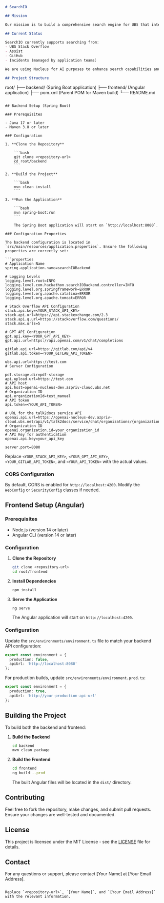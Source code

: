```markdown
# SearchIO

## Mission

Our mission is to build a comprehensive search engine for UBS that integrates information from every source within the organization. By harnessing AI technology, we aim to streamline the search process, saving you valuable time and effort while providing precise and insightful results. Our goal is to create a powerful tool that simplifies access to critical information across UBS.

## Current Status

SearchIO currently supports searching from:
- UBS Stack Overflow
- Assist
- GitHub
- Incidents (managed by application teams)

We are using Nucleus for AI purposes to enhance search capabilities and provide more accurate results.

## Project Structure

```
root/
├── backend/ (Spring Boot application)
├── frontend/ (Angular application)
├── pom.xml (Parent POM for Maven build)
└── README.md
```

## Backend Setup (Spring Boot)

### Prerequisites

- Java 17 or later
- Maven 3.8 or later

### Configuration

1. **Clone the Repository**

    ```bash
    git clone <repository-url>
    cd root/backend
    ```

2. **Build the Project**

    ```bash
    mvn clean install
    ```

3. **Run the Application**

    ```bash
    mvn spring-boot:run
    ```

    The Spring Boot application will start on `http://localhost:8080`.

### Configuration Properties

The backend configuration is located in `src/main/resources/application.properties`. Ensure the following properties are correctly set:

```properties
# Application Name
spring.application.name=searchIOBackend

# Logging Levels
logging.level.root=INFO
logging.level.com.hackathon.searchIOBackend.controller=INFO
logging.level.org.springframework=ERROR
logging.level.org.apache.catalina=ERROR
logging.level.org.apache.tomcat=ERROR

# Stack Overflow API Configuration
stack.api.key=<YOUR_STACK_API_KEY>
stack.api.url=https://api.stackexchange.com/2.3
stack.api.q.url=https://stackoverflow.com/questions/
stack.max.urls=5

# GPT API Configuration
gpt.api.key=<YOUR_GPT_API_KEY>
gpt.api.url=https://api.openai.com/v1/chat/completions

gitlab.api.url=https://gitlab.com/api/v4
gitlab.api.token=<YOUR_GITLAB_API_TOKEN>

ubs.api.url=https://test.com
# Server Configuration

pdf.storage.dir=pdf-storage
api.upload.url=https://test.com
# API host
api.host=openai-nucleus-dev.azpriv-cloud.ubs.net
# Organization ID
api.organizationId=test_manual
# API token
api.token=<YOUR_API_TOKEN>

# URL for the talk2docs service API
openai.api.url=https://openai-nucleus-dev.azpriv-cloud.ubs.net/api/v1/talk2docs/service/chat/organizations/{organizationId}/documents
# Organization ID
openai.organization.id=your_organization_id
# API Key for authentication
openai.api.key=your_api_key

server.port=8080
```

Replace `<YOUR_STACK_API_KEY>`, `<YOUR_GPT_API_KEY>`, `<YOUR_GITLAB_API_TOKEN>`, and `<YOUR_API_TOKEN>` with the actual values.

### CORS Configuration

By default, CORS is enabled for `http://localhost:4200`. Modify the `WebConfig` or `SecurityConfig` classes if needed.

## Frontend Setup (Angular)

### Prerequisites

- Node.js (version 14 or later)
- Angular CLI (version 14 or later)

### Configuration

1. **Clone the Repository**

    ```bash
    git clone <repository-url>
    cd root/frontend
    ```

2. **Install Dependencies**

    ```bash
    npm install
    ```

3. **Serve the Application**

    ```bash
    ng serve
    ```

    The Angular application will start on `http://localhost:4200`.

### Configuration

Update the `src/environments/environment.ts` file to match your backend API configuration:

```typescript
export const environment = {
  production: false,
  apiUrl: 'http://localhost:8080'
};
```

For production builds, update `src/environments/environment.prod.ts`:

```typescript
export const environment = {
  production: true,
  apiUrl: 'http://your-production-api-url'
};
```

## Building the Project

To build both the backend and frontend:

1. **Build the Backend**

    ```bash
    cd backend
    mvn clean package
    ```

2. **Build the Frontend**

    ```bash
    cd frontend
    ng build --prod
    ```

    The built Angular files will be located in the `dist/` directory.

## Contributing

Feel free to fork the repository, make changes, and submit pull requests. Ensure your changes are well-tested and documented.

## License

This project is licensed under the MIT License - see the [LICENSE](LICENSE) file for details.

## Contact

For any questions or support, please contact [Your Name] at [Your Email Address].
```

Replace `<repository-url>`, `[Your Name]`, and `[Your Email Address]` with the relevant information.